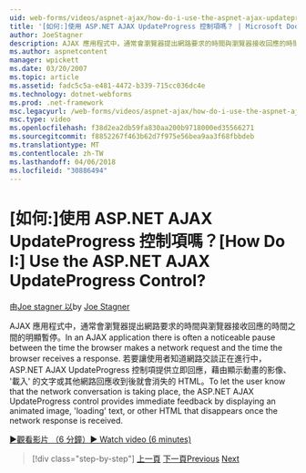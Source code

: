 ```yaml
---
uid: web-forms/videos/aspnet-ajax/how-do-i-use-the-aspnet-ajax-updateprogress-control
title: '[如何:]使用 ASP.NET AJAX UpdateProgress 控制項嗎？ | Microsoft Docs'
author: JoeStagner
description: AJAX 應用程式中，通常會瀏覽器提出網路要求的時間與瀏覽器接收回應的時間之間的明顯暫停。 T...
ms.author: aspnetcontent
manager: wpickett
ms.date: 03/20/2007
ms.topic: article
ms.assetid: fadc5c5a-e481-4472-b339-715cc036dc4e
ms.technology: dotnet-webforms
ms.prod: .net-framework
msc.legacyurl: /web-forms/videos/aspnet-ajax/how-do-i-use-the-aspnet-ajax-updateprogress-control
msc.type: video
ms.openlocfilehash: f38d2ea2db59fa830aa200b9718000ed35566271
ms.sourcegitcommit: f8852267f463b62d7f975e56bea9aa3f68fbbdeb
ms.translationtype: MT
ms.contentlocale: zh-TW
ms.lasthandoff: 04/06/2018
ms.locfileid: "30886494"
---
```

<a name="how-do-i-use-the-aspnet-ajax-updateprogress-control"></a><span data-ttu-id="aa51c-105">[如何:]使用 ASP.NET AJAX UpdateProgress 控制項嗎？</span><span class="sxs-lookup"><span data-stu-id="aa51c-105">[How Do I:] Use the ASP.NET AJAX UpdateProgress Control?</span></span>
====================
<span data-ttu-id="aa51c-106">由[Joe stagner 以](https://github.com/JoeStagner)</span><span class="sxs-lookup"><span data-stu-id="aa51c-106">by [Joe Stagner](https://github.com/JoeStagner)</span></span>

<span data-ttu-id="aa51c-107">AJAX 應用程式中，通常會瀏覽器提出網路要求的時間與瀏覽器接收回應的時間之間的明顯暫停。</span><span class="sxs-lookup"><span data-stu-id="aa51c-107">In an AJAX application there is often a noticeable pause between the time the browser makes a network request and the time the browser receives a response.</span></span> <span data-ttu-id="aa51c-108">若要讓使用者知道網路交談正在進行中，ASP.NET AJAX UpdateProgress 控制項提供立即回應，藉由顯示動畫的影像、 '載入' 的文字或其他網路回應收到後就會消失的 HTML。</span><span class="sxs-lookup"><span data-stu-id="aa51c-108">To let the user know that the network conversation is taking place, the ASP.NET AJAX UpdateProgress control provides immediate feedback by displaying an animated image, 'loading' text, or other HTML that disappears once the network response is received.</span></span>

[<span data-ttu-id="aa51c-109">&#9654;觀看影片 （6 分鐘）</span><span class="sxs-lookup"><span data-stu-id="aa51c-109">&#9654; Watch video (6 minutes)</span></span>](https://channel9.msdn.com/Blogs/ASP-NET-Site-Videos/how-do-i-use-the-aspnet-ajax-updateprogress-control)

> [!div class="step-by-step"]
> <span data-ttu-id="aa51c-110">[上一頁](how-do-i-implement-the-incremental-page-display-pattern-using-http-get-and-post.md)
> [下一頁](how-do-i-use-the-aspnet-ajax-history-control.md)</span><span class="sxs-lookup"><span data-stu-id="aa51c-110">[Previous](how-do-i-implement-the-incremental-page-display-pattern-using-http-get-and-post.md)
[Next](how-do-i-use-the-aspnet-ajax-history-control.md)</span></span>
